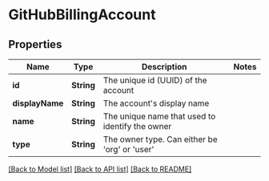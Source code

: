 # GitHubBillingAccount

## Properties
Name | Type | Description | Notes
------------ | ------------- | ------------- | -------------
**id** | **String** | The unique id (UUID) of the account | 
**displayName** | **String** | The account&#39;s display name | 
**name** | **String** | The unique name that used to identify the owner | 
**type** | **String** | The owner type. Can either be &#39;org&#39; or &#39;user&#39; | 

[[Back to Model list]](../README.md#documentation-for-models) [[Back to API list]](../README.md#documentation-for-api-endpoints) [[Back to README]](../README.md)


